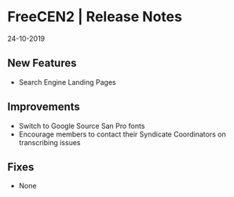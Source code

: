 __FreeCEN2 | Release Notes__
  =======================
  24-10-2019

  __New Features__
  ----------------

  * Search Engine Landing Pages


  __Improvements__
  ----------------

  * Switch to Google Source San Pro fonts
  * Encourage members to contact their Syndicate Coordinators on transcribing issues


  __Fixes__
  ---------

  * None


